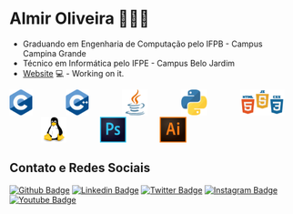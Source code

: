 # Almir Oliveira 👨🏽‍💻

- Graduando em Engenharia de Computação pelo IFPB - Campus Campina Grande
- Técnico em Informática pelo IFPE - Campus Belo Jardim
- [Website](https://fagnerpsantos.dev/) 💻 - Working on it.

<p align="left">
    <img height="45" src="https://raw.githubusercontent.com/AlmirOliveira77/AlmirOliveira77/0da331ca6b6fd6b77e984ad74464fa117a377c58/logo/c.svg">
    &nbsp;&nbsp;&nbsp;&nbsp;&nbsp;&nbsp;&nbsp;&nbsp;&nbsp;&nbsp;&nbsp;&nbsp;&nbsp;
    <img height="45" src="https://raw.githubusercontent.com/AlmirOliveira77/AlmirOliveira77/0da331ca6b6fd6b77e984ad74464fa117a377c58/logo/c%2B%2B.svg">
    &nbsp;&nbsp;&nbsp;&nbsp;&nbsp;&nbsp;&nbsp;&nbsp;&nbsp;&nbsp;&nbsp;&nbsp;&nbsp;
    <img height="45" src="https://raw.githubusercontent.com/AlmirOliveira77/AlmirOliveira77/bd81a8fb95c4de624ab19f3b56545bc124821331/logo/java.svg">
    &nbsp;&nbsp;&nbsp;&nbsp;&nbsp;&nbsp;&nbsp;&nbsp;&nbsp;&nbsp;&nbsp;&nbsp;&nbsp;
    <img height="45" src="https://raw.githubusercontent.com/AlmirOliveira77/AlmirOliveira77/338cfd0920935b94732bd7327776943c3f73627b/logo/python.svg">
    &nbsp;&nbsp;&nbsp;&nbsp;&nbsp;&nbsp;&nbsp;&nbsp;&nbsp;&nbsp;&nbsp;&nbsp;&nbsp;
    <img height="45" src="https://raw.githubusercontent.com/AlmirOliveira77/AlmirOliveira77/6d2eabc91b694b944e98af70449f52227ee13df8/logo/js.svg">
    &nbsp;&nbsp;&nbsp;&nbsp;&nbsp;&nbsp;&nbsp;&nbsp;&nbsp;&nbsp;&nbsp;&nbsp;&nbsp;
    <img height="45" src="https://raw.githubusercontent.com/AlmirOliveira77/AlmirOliveira77/2437bb0476c5d4b57ab2332df21db10d834bfb6e/logo/linux.svg">
    &nbsp;&nbsp;&nbsp;&nbsp;&nbsp;&nbsp;&nbsp;&nbsp;&nbsp;&nbsp;&nbsp;&nbsp;&nbsp;
    <img height="45" src="https://raw.githubusercontent.com/AlmirOliveira77/AlmirOliveira77/7d4adf8b32e66805bcd7f6d2d91cb0f6e1edfe20/logo/photoshop.svg">
    &nbsp;&nbsp;&nbsp;&nbsp;&nbsp;&nbsp;&nbsp;&nbsp;&nbsp;&nbsp;&nbsp;&nbsp;&nbsp;
    <img height="45" src="https://raw.githubusercontent.com/AlmirOliveira77/AlmirOliveira77/2437bb0476c5d4b57ab2332df21db10d834bfb6e/logo/illustrator.svg">
    &nbsp;&nbsp;&nbsp;&nbsp;&nbsp;&nbsp;&nbsp;&nbsp;&nbsp;&nbsp;&nbsp;&nbsp;&nbsp;  
</p>


## Contato e Redes Sociais
[![Github Badge](https://img.shields.io/badge/-Github-000?style=flat-square&logo=Github&logoColor=white&link=https://https://github.com/AlmirOliveira77)](https://github.com/AlmirOliveira77)
[![Linkedin Badge](https://img.shields.io/badge/-LinkedIn-blue?style=flat-square&logo=Linkedin&logoColor=white&link=https://https://www.linkedin.com/in/almir-oliveira-31637b174/)](https://www.linkedin.com/in/almir-oliveira-31637b174/)
[![Twitter Badge](https://img.shields.io/badge/-Twitter-1ca0f1?style=flat-square&labelColor=1ca0f1&logo=twitter&logoColor=white&link=https://https://twitter.com/Almir_Oliveira9)](https://twitter.com/Almir_Oliveira9) 
[![Instagram Badge](https://img.shields.io/badge/-Instagram-ffffff?style=flat-square&labelColor=ffffff&logo=Instagram&logoColor=black&link=https://https://www.instagram.com/almir_oliveira23/)](https://www.instagram.com/almir_oliveira23/) 
[![Youtube Badge](https://img.shields.io/badge/-Youtube-ff0000?style=flat-square&labelColor=ff0000&logo=Youtube&logoColor=white&link=https://https://www.youtube.com/channel/UCMVGoie6erBb-Iy6rz0dh1g)](https://www.youtube.com/channel/UCMVGoie6erBb-Iy6rz0dh1g)


